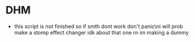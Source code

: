 # DHM
- this script is not finished so if smth dont work don't panic\ni will prob make a stomp effect changer idk about that one rn im making a dummy

